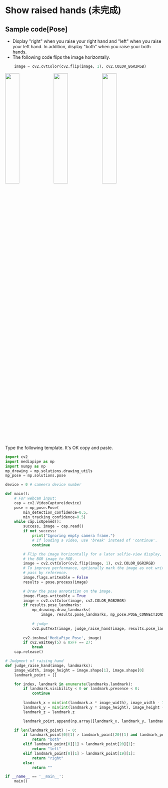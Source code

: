 # Show raised hands (未完成)
## Sample code[Pose]
 - Display "right" when you raise your right hand and "left" when you raise your left hand. In addition, display "both" when you raise your both hands. 
 - The following code flips the image horizontally.
```python
    image = cv2.cvtColor(cv2.flip(image, 1), cv2.COLOR_BGR2RGB)
```
<image src="../image/pose_q2-1.png" width="30%" height="30%"> <image src="../image/pose_q2-2.png" width="30%" height="30%"> <image src="../image/pose_q2-3.png" width="30%" height="30%"><br>

Type the following template. It's OK copy and paste.

```python
import cv2
import mediapipe as mp
import numpy as np
mp_drawing = mp.solutions.drawing_utils
mp_pose = mp.solutions.pose

device = 0 # cameera device number

def main():
    # For webcam input:
    cap = cv2.VideoCapture(device)
    pose = mp_pose.Pose(
        min_detection_confidence=0.5,
        min_tracking_confidence=0.5)
    while cap.isOpened():
        success, image = cap.read()
        if not success:
            print("Ignoring empty camera frame.")
            # If loading a video, use 'break' instead of 'continue'.
            continue

        # Flip the image horizontally for a later selfie-view display, and convert
        # the BGR image to RGB.
        image = cv2.cvtColor(cv2.flip(image, 1), cv2.COLOR_BGR2RGB)
        # To improve performance, optionally mark the image as not writeable to
        # pass by reference.
        image.flags.writeable = False
        results = pose.process(image)

        # Draw the pose annotation on the image.
        image.flags.writeable = True
        image = cv2.cvtColor(image, cv2.COLOR_RGB2BGR)
        if results.pose_landmarks:
            mp_drawing.draw_landmarks(
                image, results.pose_landmarks, mp_pose.POSE_CONNECTIONS)
            
            # judge
            cv2.putText(image, judge_raise_hand(image, results.pose_landmarks), (30, 30), cv2.FONT_HERSHEY_SIMPLEX, 1, (0,0,255), 2)
            
        cv2.imshow('MediaPipe Pose', image)
        if cv2.waitKey(5) & 0xFF == 27:
            break
    cap.release()

# Judgment of raising hand
def judge_raise_hand(image, landmarks):
    image_width, image_height = image.shape[1], image.shape[0]
    landmark_point = []

    for index, landmark in enumerate(landmarks.landmark):
        if landmark.visibility < 0 or landmark.presence < 0:
            continue
  
        landmark_x = min(int(landmark.x * image_width), image_width - 1)
        landmark_y = min(int(landmark.y * image_height), image_height - 1)
        landmark_z = landmark.z

        landmark_point.append(np.array([landmark_x, landmark_y, landmark_z], dtype=int))

    if len(landmark_point) != 0:
        if landmark_point[0][1] > landmark_point[20][1] and landmark_point[0][1] > landmark_point[19][1]:
            return "both"
        elif landmark_point[0][1] > landmark_point[20][1]:
            return "left"
        elif landmark_point[0][1] > landmark_point[19][1]:
            return "right"
        else:
            return ""

if __name__ == '__main__':
    main()
```

